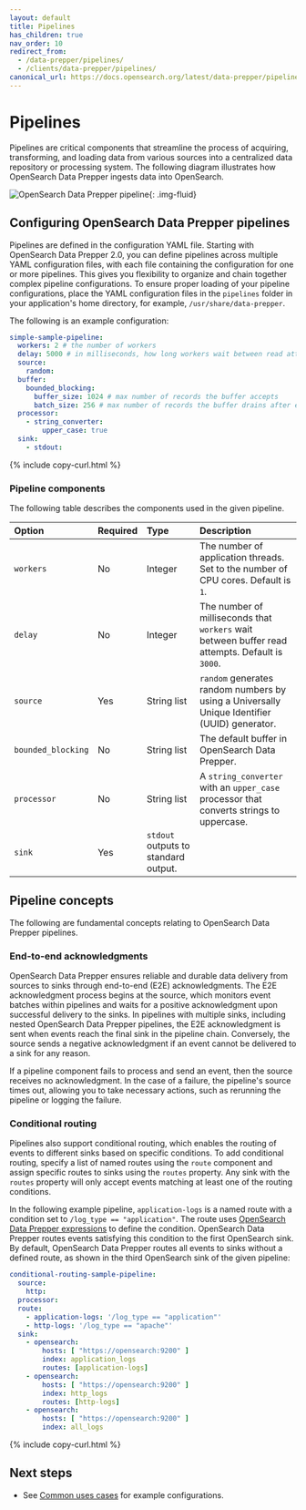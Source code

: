 ```yaml
---
layout: default
title: Pipelines
has_children: true
nav_order: 10
redirect_from:
  - /data-prepper/pipelines/
  - /clients/data-prepper/pipelines/
canonical_url: https://docs.opensearch.org/latest/data-prepper/pipelines/pipelines/
---
```


# Pipelines

Pipelines are critical components that streamline the process of acquiring, transforming, and loading data from various sources into a centralized data repository or processing system. The following diagram illustrates how OpenSearch Data Prepper ingests data into OpenSearch.

<img src="{{site.url}}{{site.baseurl}}/images/data-prepper-pipeline.png" alt="OpenSearch Data Prepper pipeline">{: .img-fluid}

## Configuring OpenSearch Data Prepper pipelines

Pipelines are defined in the configuration YAML file. Starting with OpenSearch Data Prepper 2.0, you can define pipelines across multiple YAML configuration files, with each file containing the configuration for one or more pipelines. This gives you flexibility to organize and chain together complex pipeline configurations. To ensure proper loading of your pipeline configurations, place the YAML configuration files in the `pipelines` folder in your application's home directory, for example, `/usr/share/data-prepper`.

The following is an example configuration:

```yml
simple-sample-pipeline:
  workers: 2 # the number of workers
  delay: 5000 # in milliseconds, how long workers wait between read attempts
  source:
    random:
  buffer:
    bounded_blocking:
      buffer_size: 1024 # max number of records the buffer accepts
      batch_size: 256 # max number of records the buffer drains after each read
  processor:
    - string_converter:
        upper_case: true
  sink:
    - stdout:
```
{% include copy-curl.html %}

### Pipeline components

The following table describes the components used in the given pipeline.

Option | Required | Type        | Description
:--- | :--- |:------------| :---
`workers` | No | Integer | The number of application threads. Set to the number of CPU cores. Default is `1`. 
`delay` | No | Integer | The number of milliseconds that `workers` wait between buffer read attempts. Default is `3000`.
`source` | Yes | String list | `random` generates random numbers by using a Universally Unique Identifier (UUID) generator. 
`bounded_blocking` | No | String list | The default buffer in OpenSearch Data Prepper.
`processor` | No | String list | A `string_converter` with an `upper_case` processor that converts strings to uppercase.
`sink` | Yes | `stdout` outputs to standard output. 	

## Pipeline concepts

The following are fundamental concepts relating to OpenSearch Data Prepper pipelines.

### End-to-end acknowledgments

OpenSearch Data Prepper ensures reliable and durable data delivery from sources to sinks through end-to-end (E2E) acknowledgments. The E2E acknowledgment process begins at the source, which monitors event batches within pipelines and waits for a positive acknowledgment upon successful delivery to the sinks. In pipelines with multiple sinks, including nested OpenSearch Data Prepper pipelines, the E2E acknowledgment is sent when events reach the final sink in the pipeline chain. Conversely, the source sends a negative acknowledgment if an event cannot be delivered to a sink for any reason.

If a pipeline component fails to process and send an event, then the source receives no acknowledgment. In the case of a failure, the pipeline's source times out, allowing you to take necessary actions, such as rerunning the pipeline or logging the failure.

### Conditional routing

Pipelines also support conditional routing, which enables the routing of events to different sinks based on specific conditions. To add conditional routing, specify a list of named routes using the `route` component and assign specific routes to sinks using the `routes` property. Any sink with the `routes` property will only accept events matching at least one of the routing conditions.

In the following example pipeline, `application-logs` is a named route with a condition set to `/log_type == "application"`. The route uses [OpenSearch Data Prepper expressions](https://github.com/opensearch-project/data-prepper/tree/main/examples) to define the condition. OpenSearch Data Prepper routes events satisfying this condition to the first OpenSearch sink. By default, OpenSearch Data Prepper routes all events to sinks without a defined route, as shown in the third OpenSearch sink of the given pipeline:

```yml
conditional-routing-sample-pipeline:
  source:
    http:
  processor:
  route:
    - application-logs: '/log_type == "application"'
    - http-logs: '/log_type == "apache"'
  sink:
    - opensearch:
        hosts: [ "https://opensearch:9200" ]
        index: application_logs
        routes: [application-logs]
    - opensearch:
        hosts: [ "https://opensearch:9200" ]
        index: http_logs
        routes: [http-logs]
    - opensearch:
        hosts: [ "https://opensearch:9200" ]
        index: all_logs
```
{% include copy-curl.html %}

## Next steps

- See [Common uses cases]({{site.url}}{{site.baseurl}}/data-prepper/common-use-cases/common-use-cases/) for example configurations.
